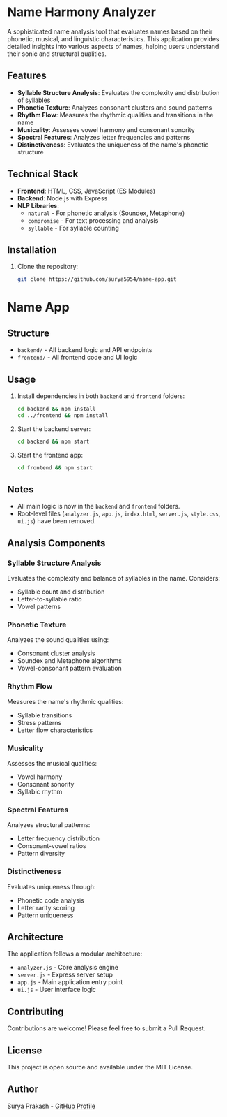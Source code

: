 # Name Harmony Analyzer

A sophisticated name analysis tool that evaluates names based on their phonetic, musical, and linguistic characteristics. This application provides detailed insights into various aspects of names, helping users understand their sonic and structural qualities.

## Features

- **Syllable Structure Analysis**: Evaluates the complexity and distribution of syllables
- **Phonetic Texture**: Analyzes consonant clusters and sound patterns
- **Rhythm Flow**: Measures the rhythmic qualities and transitions in the name
- **Musicality**: Assesses vowel harmony and consonant sonority
- **Spectral Features**: Analyzes letter frequencies and patterns
- **Distinctiveness**: Evaluates the uniqueness of the name's phonetic structure

## Technical Stack

- **Frontend**: HTML, CSS, JavaScript (ES Modules)
- **Backend**: Node.js with Express
- **NLP Libraries**:
  - `natural` - For phonetic analysis (Soundex, Metaphone)
  - `compromise` - For text processing and analysis
  - `syllable` - For syllable counting

## Installation

1. Clone the repository:
   ```bash
   git clone https://github.com/surya5954/name-app.git
# Name App

## Structure

- `backend/` - All backend logic and API endpoints
- `frontend/` - All frontend code and UI logic

## Usage

1. Install dependencies in both `backend` and `frontend` folders:
   ```bash
   cd backend && npm install
   cd ../frontend && npm install
   ```
2. Start the backend server:
   ```bash
   cd backend && npm start
   ```
3. Start the frontend app:
   ```bash
   cd frontend && npm start
   ```

## Notes
- All main logic is now in the `backend` and `frontend` folders.
- Root-level files (`analyzer.js`, `app.js`, `index.html`, `server.js`, `style.css`, `ui.js`) have been removed.

## Analysis Components

### Syllable Structure Analysis
Evaluates the complexity and balance of syllables in the name. Considers:
- Syllable count and distribution
- Letter-to-syllable ratio
- Vowel patterns

### Phonetic Texture
Analyzes the sound qualities using:
- Consonant cluster analysis
- Soundex and Metaphone algorithms
- Vowel-consonant pattern evaluation

### Rhythm Flow
Measures the name's rhythmic qualities:
- Syllable transitions
- Stress patterns
- Letter flow characteristics

### Musicality
Assesses the musical qualities:
- Vowel harmony
- Consonant sonority
- Syllabic rhythm

### Spectral Features
Analyzes structural patterns:
- Letter frequency distribution
- Consonant-vowel ratios
- Pattern diversity

### Distinctiveness
Evaluates uniqueness through:
- Phonetic code analysis
- Letter rarity scoring
- Pattern uniqueness

## Architecture

The application follows a modular architecture:

- `analyzer.js` - Core analysis engine
- `server.js` - Express server setup
- `app.js` - Main application entry point
- `ui.js` - User interface logic

## Contributing

Contributions are welcome! Please feel free to submit a Pull Request.

## License

This project is open source and available under the MIT License.

## Author

Surya Prakash - [GitHub Profile](https://github.com/surya5954)
